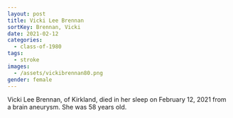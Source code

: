 ```yaml
---
layout: post
title: Vicki Lee Brennan
sortKey: Brennan, Vicki
date: 2021-02-12
categories:
  - class-of-1980
tags:
  - stroke
images:
  - /assets/vickibrennan80.png
gender: female
---
```

Vicki Lee Brennan, of Kirkland, died in her sleep on February 12, 2021 from a brain aneurysm. She was 58 years old.